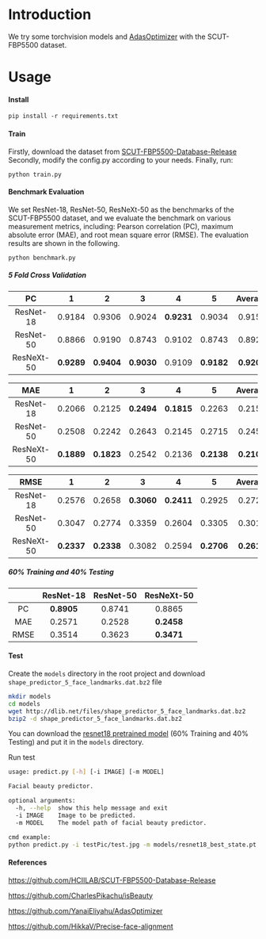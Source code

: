 # Introduction
We try some torchvision models and [AdasOptimizer](https://github.com/YanaiEliyahu/AdasOptimizer) with the SCUT-FBP5500 dataset.

# Usage
#### Install
```
pip install -r requirements.txt
```

#### Train
Firstly, download the dataset from [SCUT-FBP5500-Database-Release](https://github.com/HCIILAB/SCUT-FBP5500-Database-Release)
Secondly, modify the config.py according to your needs.
Finally, run:
```
python train.py
```

#### Benchmark Evaluation
We set ResNet-18, ResNet-50, ResNeXt-50 as the benchmarks of the SCUT-FBP5500 dataset, and we evaluate the benchmark on various measurement metrics, including: Pearson correlation (PC), maximum absolute error (MAE), and root mean square error (RMSE). The evaluation results are shown in the following.

```
python benchmark.py
```

##### 5 Fold Cross Validation

|     PC     |      1     |      2     |      3     |      4     |      5     |   Average  |
|:----------:|:----------:|:----------:|:----------:|:----------:|:----------:|:----------:|
| ResNet-18  |   0.9184   |   0.9306   |   0.9024   | **0.9231** |   0.9034   |   0.9156   |
| ResNet-50  |   0.8866   |   0.9190   |   0.8743   |   0.9102   |   0.8743   |   0.8929   |
| ResNeXt-50 | **0.9289** | **0.9404** | **0.9030** |   0.9109   | **0.9182** | **0.9203** |

|    MAE     |      1     |      2     |      3     |      4     |      5     |   Average  |
|:----------:|:----------:|:----------:|:----------:|:----------:|:----------:|:----------:|
| ResNet-18  |   0.2066   |   0.2125   | **0.2494** | **0.1815** |   0.2263   |   0.2153   |
| ResNet-50  |   0.2508   |   0.2242   |   0.2643   |   0.2145   |   0.2715   |   0.2451   |
| ResNeXt-50 | **0.1889** | **0.1823** |   0.2542   |   0.2136   | **0.2138** | **0.2106** |

|    RMSE    |      1     |      2     |      3     |      4     |      5     |   Average  |
|:----------:|:----------:|:----------:|:----------:|:----------:|:----------:|:----------:|
| ResNet-18  |   0.2576   |   0.2658   | **0.3060** | **0.2411** |   0.2925   |   0.2726   |
| ResNet-50  |   0.3047   |   0.2774   |   0.3359   |   0.2604   |   0.3305   |   0.3018   |
| ResNeXt-50 | **0.2337** | **0.2338** |   0.3082   |   0.2594   | **0.2706** | **0.2611** |

##### 60% Training and 40% Testing

|      |   ResNet-18   | ResNet-50 |   ResNeXt-50   |
|:----:|:-------------:|:---------:|:--------------:|
|  PC  |  **0.8905**   |  0.8741   |     0.8865     |
|  MAE |    0.2571     |  0.2528   |   **0.2458**   |
| RMSE |    0.3514     |  0.3623   |   **0.3471**   |

#### Test

Create the `models` directory in the root project and download `shape_predictor_5_face_landmarks.dat.bz2` file

```sh
mkdir models
cd models
wget http://dlib.net/files/shape_predictor_5_face_landmarks.dat.bz2
bzip2 -d shape_predictor_5_face_landmarks.dat.bz2
```

You can download the [resnet18 pretrained model](https://drive.google.com/file/d/1-JGQ1B9w6dteDHJPNwp-YWDGMcPO16LL/view?usp=sharing) (60% Training and 40% Testing) and put it in the `models` directory.

Run test

```sh
usage: predict.py [-h] [-i IMAGE] [-m MODEL]

Facial beauty predictor.

optional arguments:
  -h, --help  show this help message and exit
  -i IMAGE    Image to be predicted.
  -m MODEL    The model path of facial beauty predictor.

cmd example:
python predict.py -i testPic/test.jpg -m models/resnet18_best_state.pt
```

#### References

https://github.com/HCIILAB/SCUT-FBP5500-Database-Release

https://github.com/CharlesPikachu/isBeauty

https://github.com/YanaiEliyahu/AdasOptimizer

https://github.com/HikkaV/Precise-face-alignment